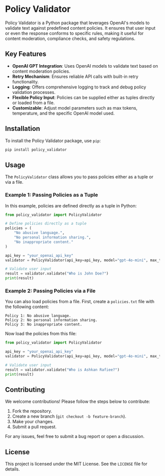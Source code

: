 
# Policy Validator

Policy Validator is a Python package that leverages OpenAI's models to validate text against predefined content policies. It ensures that user input or even the response conforms to specific rules, making it useful for content moderation, compliance checks, and safety regulations.

## Key Features
- **OpenAI GPT Integration**: Uses OpenAI models to validate text based on content moderation policies.
- **Retry Mechanism**: Ensures reliable API calls with built-in retry functionality.
- **Logging**: Offers comprehensive logging to track and debug policy validation processes.
- **Flexible Policy Input**: Policies can be supplied either as tuples directly or loaded from a file.
- **Customizable**: Adjust model parameters such as max tokens, temperature, and the specific OpenAI model used.

## Installation

To install the Policy Validator package, use `pip`:

```bash
pip install policy_validator
```

## Usage

The `PolicyValidator` class allows you to pass policies either as a tuple or via a file.

### Example 1: Passing Policies as a Tuple

In this example, policies are defined directly as a tuple in Python:

```python
from policy_validator import PolicyValidator

# Define policies directly as a tuple
policies = (
    "No abusive language.",
    "No personal information sharing.",
    "No inappropriate content."
)

api_key = "your_openai_api_key"
validator = PolicyValidator(api_key=api_key, model="gpt-4o-mini", max_tokens=100, temperature=0.3, policies=policies)

# Validate user input
result = validator.validate("Who is John Doe?")
print(result)
```

### Example 2: Passing Policies via a File

You can also load policies from a file. First, create a `policies.txt` file with the following content:

```plaintext
Policy 1: No abusive language.
Policy 2: No personal information sharing.
Policy 3: No inappropriate content.
```

Now load the policies from this file:

```python
from policy_validator import PolicyValidator

api_key = "your_openai_api_key"
validator = PolicyValidator(api_key=api_key, model="gpt-4o-mini", max_tokens=100, temperature=0.3, policies_file="policies.txt")

# Validate user input
result = validator.validate("Who is Ashkan Rafiee?")
print(result)
```

## Contributing

We welcome contributions! Please follow the steps below to contribute:
1. Fork the repository.
2. Create a new branch (`git checkout -b feature-branch`).
3. Make your changes.
4. Submit a pull request.

For any issues, feel free to submit a bug report or open a discussion.

## License

This project is licensed under the MIT License. See the `LICENSE` file for details.
